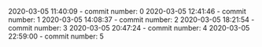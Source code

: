 2020-03-05 11:40:09 - commit number: 0
2020-03-05 12:41:46 - commit number: 1
2020-03-05 14:08:37 - commit number: 2
2020-03-05 18:21:54 - commit number: 3
2020-03-05 20:47:24 - commit number: 4
2020-03-05 22:59:00 - commit number: 5
